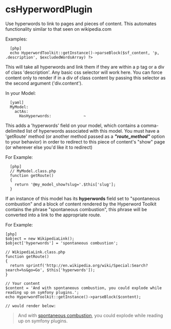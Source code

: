 csHyperwordPlugin
=================

Use hyperwords to link to pages and pieces of content.  This automates functionality similar to that seen on wikipedia.com

Examples:

      [php]
      echo HyperwordToolkit::getInstance()->parseBlock($sf_content, 'p, .description', $excludedWordsArray) ?>

This will take all hyperwords and link them if they are within a p tag or a div of class 'description'.  Any basic css selector
will work here.  You can force content only to render if in a div of class content by passing this selector as the second
argument ('div.content').

In your Model:

      [yaml]
      MyModel:
        actAs:
          HasHyperwords:              ~
          
          
This adds a 'hyperwords' field on your model, which contains a comma-delimited list of hyperwords associated with this model.
You must have a 'getRoute' method (or another method passed as a ___"route\_method"___ option to your behavior) in order to
redirect to this piece of content's "show" page (or wherever else you'd like it to redirect)

For Example:


      [php]
      // MyModel.class.php
      function getRoute()
      {
        return '@my_model_show?slug='.$this['slug'];
      }
      
If an instance of this model has its __hyperwords__ field set to "spontaneous combustion" and a block of content rendered by the
Hyperword Toolkit contains the phrase "spontaneous combustion", this phrase will be converted into a link to the appropriate route.


For Example:

    [php]
    $object = new WikipediaLink();
    $object['hyperwords'] = 'spontaneous combustion';
    
    // WikipediaLink.class.php
    function getRoute()
    {
      return sprintf('http://en.wikipedia.org/wiki/Special:Search?search=%s&go=Go', $this['hyperwords']);
    }
    
    // Your content
    $content = 'And with spontaneous combustion, you could explode while reading up on symfony plugins.';
    echo HyperwordToolkit::getInstance()->parseBlock($content);
      
    // would render below:

> And with [spontaneous combustion](http://en.wikipedia.org/wiki/Special:Search?search=spontaneous+combustion&go=Go), you could explode while reading up on symfony plugins.